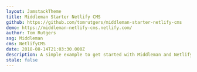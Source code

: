 ```yaml
---
layout: JamstackTheme
title: Middleman Starter Netlify CMS
github: https://github.com/tomrutgers/middleman-starter-netlify-cms
demo: https://middleman-netlify-cms.netlify.com/
author: Tom Rutgers
ssg: Middleman
cms: NetlifyCMS
date: 2018-08-14T21:03:30.000Z
description: A simple example to get started with Middleman and Netlify CMS
stale: false
---
```


